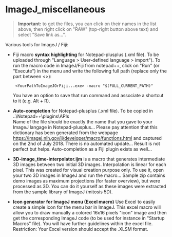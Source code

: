 # ImageJ_miscellaneous

> **Important:** to get the files, you can click on their names in the list above, then right click on "RAW" (top-right button above text) and select "Save link as...".

Various tools for ImageJ / Fiji:
- Fiji macro **syntax highlighting** for Notepad-plusplus (.xml file). To be uploaded through "Language > User-defined language > import").
To run the macro code in ImageJ/Fiji from notepad++, click on "Run" (or "Execute") in the menu and write the following full path (replace only the part between <>):

       <YourPathToImageJOrFiji...exe> -macro "$(FULL_CURRENT_PATH)"

    You have an option to save that run command and associate a shortcut to it (e.g. Alt + R).

- **Auto-completion** for Notepad-plusplus (.xml file). To be copied in ..\Notepad++\plugins\APIs\
Name of the file should be exactly the name that you gave to your ImageJ langage in Notepad-plusplus...
Please pay attention that this dictionary has been generated from the webpage https://imagej.nih.gov/ij/developer/macro/functions.html and captured on the 2nd of July 2018. There is no automated update...
Result is not perfect but helps. Auto-completion as a Fiji plugin exists as well...

- **3D-image_time-interpolator.ijm** is a macro that generates intermediate 3D images between two initial 3D images. Interpolation is linear for each pixel. This was created for visual creation purpose only. To use it, open your two 3D images in ImageJ and run the macro... Sample zip contains demo images as maximum projections (for faster overview), but were processed as 3D. You can do it yourself as these images were extracted from the sample library of ImageJ (mitosis 5D).

- **Icon generator for ImageJ menu (Excel macro)** 
Use Excel to easily create a simple icon for the menu bar in ImageJ. This excel macro will allow you to draw manually a colored 16x16 pixels "icon" image and then get the corresponding ImageJ code (to be used for instance in "Startup Macros" file). You will have further guidelines within the excel file. Restriction: Your Excel version should accept the .XLSM format.
